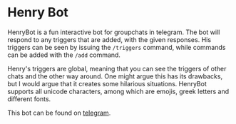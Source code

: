 # Henry Bot
HenryBot is a fun interactive bot for groupchats in telegram. The bot will respond to any triggers that are added, with the given responses. His triggers can be seen by issuing the `/triggers` command, while commands can be added with the `/add` command. 

Henry's triggers are global, meaning that you can see the triggers of other chats and the other way around. One might argue this has its drawbacks, but I would argue that it creates some hilarious situations. HenryBot supports all unicode characters, among which are emojis, greek letters and different fonts. 

This bot can be found on [telegram](https://t.me/HenryBot).

